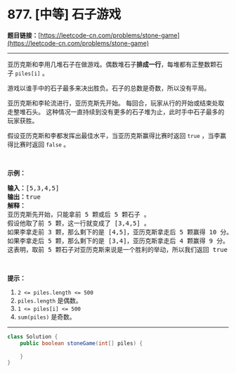 # 877. [中等] 石子游戏

**题目链接：**[https://leetcode-cn.com/problems/stone-game](https://leetcode-cn.com/problems/stone-game)

---

<div class="content__1Y2H">
 <div class="notranslate">
  <p>亚历克斯和李用几堆石子在做游戏。偶数堆石子<strong>排成一行</strong>，每堆都有正整数颗石子&nbsp;<code>piles[i]</code>&nbsp;。</p> 
  <p>游戏以谁手中的石子最多来决出胜负。石子的总数是奇数，所以没有平局。</p> 
  <p>亚历克斯和李轮流进行，亚历克斯先开始。 每回合，玩家从行的开始或结束处取走整堆石头。 这种情况一直持续到没有更多的石子堆为止，此时手中石子最多的玩家获胜。</p> 
  <p>假设亚历克斯和李都发挥出最佳水平，当亚历克斯赢得比赛时返回&nbsp;<code>true</code>&nbsp;，当李赢得比赛时返回&nbsp;<code>false</code>&nbsp;。</p> 
  <p>&nbsp;</p> 
  <p><strong>示例：</strong></p> 
  <pre class="language-text"><strong>输入：</strong>[5,3,4,5]
<strong>输出：</strong>true
<strong>解释：</strong>
亚历克斯先开始，只能拿前 5 颗或后 5 颗石子 。
假设他取了前 5 颗，这一行就变成了 [3,4,5] 。
如果李拿走前 3 颗，那么剩下的是 [4,5]，亚历克斯拿走后 5 颗赢得 10 分。
如果李拿走后 5 颗，那么剩下的是 [3,4]，亚历克斯拿走后 4 颗赢得 9 分。
这表明，取前 5 颗石子对亚历克斯来说是一个胜利的举动，所以我们返回 true 。
</pre> 
  <p>&nbsp;</p> 
  <p><strong>提示：</strong></p> 
  <ol> 
   <li><code>2 &lt;= piles.length &lt;= 500</code></li> 
   <li><code>piles.length</code> 是偶数。</li> 
   <li><code>1 &lt;= piles[i] &lt;= 500</code></li> 
   <li><code>sum(piles)</code>&nbsp;是奇数。</li> 
  </ol> 
 </div>
</div>

---

```java
class Solution {
    public boolean stoneGame(int[] piles) {
        
    }
}
```
